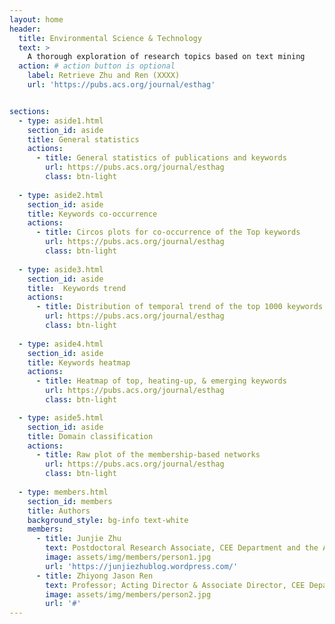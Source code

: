 ```yaml
---
layout: home
header:
  title: Environmental Science & Technology
  text: >
    A thorough exploration of research topics based on text mining
  action: # action button is optional
    label: Retrieve Zhu and Ren (XXXX)
    url: 'https://pubs.acs.org/journal/esthag'


sections:
  - type: aside1.html
    section_id: aside
    title: General statistics
    actions:
      - title: General statistics of publications and keywords
        url: https://pubs.acs.org/journal/esthag
        class: btn-light
 
  - type: aside2.html
    section_id: aside
    title: Keywords co-occurrence
    actions:
      - title: Circos plots for co-occurrence of the Top keywords
        url: https://pubs.acs.org/journal/esthag
        class: btn-light
        
  - type: aside3.html
    section_id: aside
    title:  Keywords trend
    actions:
      - title: Distribution of temporal trend of the top 1000 keywords
        url: https://pubs.acs.org/journal/esthag
        class: btn-light
 
  - type: aside4.html
    section_id: aside
    title: Keywords heatmap
    actions:
      - title: Heatmap of top, heating-up, & emerging keywords
        url: https://pubs.acs.org/journal/esthag
        class: btn-light

  - type: aside5.html
    section_id: aside
    title: Domain classification
    actions:
      - title: Raw plot of the membership-based networks
        url: https://pubs.acs.org/journal/esthag
        class: btn-light
        
  - type: members.html
    section_id: members
    title: Authors
    background_style: bg-info text-white
    members:
      - title: Junjie Zhu
        text: Postdoctoral Research Associate, CEE Department and the Andlinger Center for Energy and the Environment, Princeton University
        image: assets/img/members/person1.jpg
        url: 'https://junjiezhublog.wordpress.com/'
      - title: Zhiyong Jason Ren
        text: Professor; Acting Director & Associate Director, CEE Department and the Andlinger Center for Energy and the Environment, Princeton University
        image: assets/img/members/person2.jpg
        url: '#'
---
```

